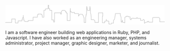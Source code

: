 ![header image](header-image.svg?v=20241231)

I am a software engineer building web applications in Ruby, PHP, and Javascript. I have also worked as an engineering manager, systems administrator, project manager, graphic designer, marketer, and journalist.
